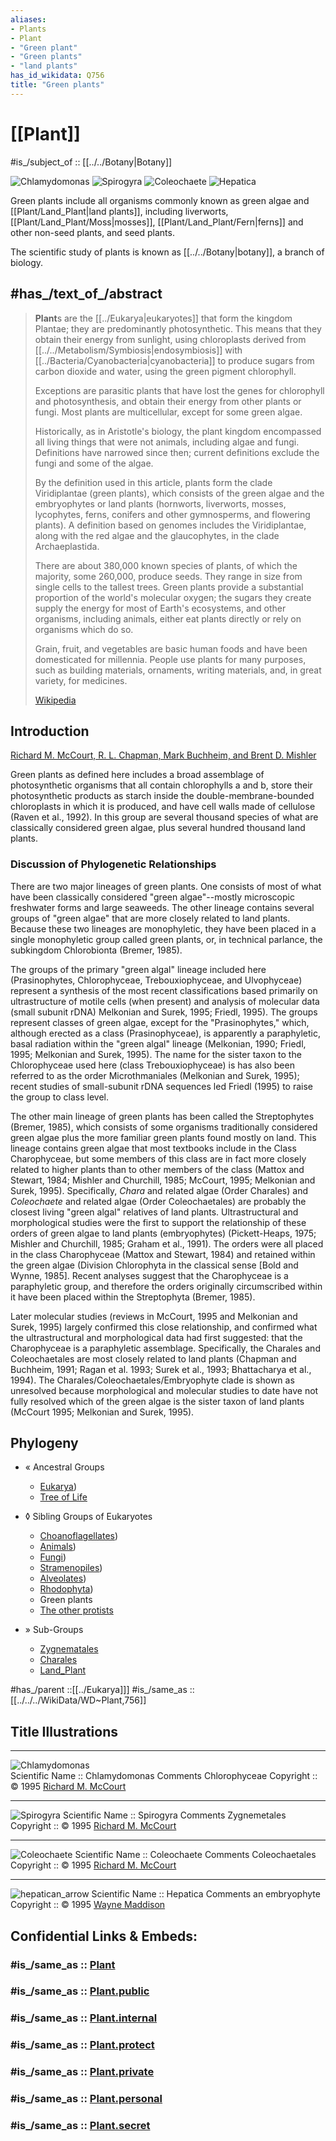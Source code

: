 ```yaml
---
aliases:
- Plants
- Plant
- "Green plant"
- "Green plants"
- "land plants"
has_id_wikidata: Q756
title: "Green plants"
---
```


# [[Plant]] 

#is_/subject_of ::  [[../../Botany|Botany]]

![Chlamydomonas](Plant/chlamydomonas.gif)  ![Spirogyra](Plant/spirogyra.gif)  ![Coleochaete](Plant/coleochaete.gif)  ![Hepatica](Plant/hepatican_arrow.gif) 

Green plants include all organisms commonly known as green algae and [[Plant/Land_Plant|land plants]], 
including liverworts, [[Plant/Land_Plant/Moss|mosses]], [[Plant/Land_Plant/Fern|ferns]] and other non-seed plants, and seed plants.

The scientific study of plants is known as [[../../Botany|botany]], a branch of biology.

## #has_/text_of_/abstract 

> **Plant**s are the [[../Eukarya|eukaryotes]] that form the kingdom Plantae; they are predominantly photosynthetic. 
> This means that they obtain their energy from sunlight, 
> using chloroplasts derived from [[../../Metabolism/Symbiosis|endosymbiosis]] with [[../Bacteria/Cyanobacteria|cyanobacteria]] 
> to produce sugars from carbon dioxide and water, using the green pigment chlorophyll. 
> 
> Exceptions are parasitic plants that have lost the genes for chlorophyll and photosynthesis, 
> and obtain their energy from other plants or fungi. 
> Most plants are multicellular, except for some green algae.
>
> Historically, as in Aristotle's biology, the plant kingdom 
> encompassed all living things that were not animals, including algae and fungi. 
> Definitions have narrowed since then; 
> current definitions exclude the fungi and some of the algae. 
> 
> By the definition used in this article, plants form the clade Viridiplantae (green plants), 
> which consists of the green algae and the embryophytes or land plants (hornworts, liverworts, mosses, lycophytes, ferns, conifers and other gymnosperms, and flowering plants). 
> A definition based on genomes includes the Viridiplantae, 
> along with the red algae and the glaucophytes, in the clade Archaeplastida.
>
> There are about 380,000 known species of plants, of which the majority, some 260,000, produce seeds. They range in size from single cells to the tallest trees. 
> Green plants provide a substantial proportion of the world's molecular oxygen; 
> the sugars they create supply the energy for most of Earth's ecosystems, 
> and other organisms, including animals, either eat plants directly 
> or rely on organisms which do so.
>
> Grain, fruit, and vegetables are basic human foods and have been domesticated for millennia. 
> People use plants for many purposes, such as building materials, 
> ornaments, writing materials, and, in great variety, for medicines. 
>
> [Wikipedia](https://en.wikipedia.org/wiki/Plant)


## Introduction

[Richard M. McCourt, R. L. Chapman, Mark Buchheim, and Brent D. Mishler](Green_plants)

Green plants as defined here includes a broad assemblage of
photosynthetic organisms that all contain chlorophylls a and b, store
their photosynthetic products as starch inside the
double-membrane-bounded chloroplasts in which it is produced, and have
cell walls made of cellulose (Raven et al., 1992). In this group are
several thousand species of what are classically considered green algae,
plus several hundred thousand land plants.

### Discussion of Phylogenetic Relationships

There are two major lineages of green plants. One consists of most of
what have been classically considered \"green algae\"\--mostly
microscopic freshwater forms and large seaweeds. The other lineage
contains several groups of \"green algae\" that are more closely related
to land plants. Because these two lineages are monophyletic, they have
been placed in a single monophyletic group called green plants, or, in
technical parlance, the subkingdom Chlorobionta (Bremer, 1985).

The groups of the primary \"green algal\" lineage included here
(Prasinophytes, Chlorophyceae, Trebouxiophyceae, and Ulvophyceae)
represent a synthesis of the most recent classifications based primarily
on ultrastructure of motile cells (when present) and analysis of
molecular data (small subunit rDNA) Melkonian and Surek, 1995; Friedl,
1995). The groups represent classes of green algae, except for the
\"Prasinophytes,\" which, although erected as a class (Prasinophyceae),
is apparently a paraphyletic, basal radiation within the \"green algal\"
lineage (Melkonian, 1990; Friedl, 1995; Melkonian and Surek, 1995). The
name for the sister taxon to the Chlorophyceae used here (class
Trebouxiophyceae) is has also been referred to as the order
Microthmaniales (Melkonian and Surek, 1995); recent studies of
small-subunit rDNA sequences led Friedl (1995) to raise the group to
class level.

The other main lineage of green plants has been called the Streptophytes
(Bremer, 1985), which consists of some organisms traditionally
considered green algae plus the more familiar green plants found mostly
on land. This lineage contains green algae that most textbooks include
in the Class Charophyceae, but some members of this class are in fact
more closely related to higher plants than to other members of the class
(Mattox and Stewart, 1984; Mishler and Churchill, 1985; McCourt, 1995;
Melkonian and Surek, 1995). Specifically, *Chara* and related algae
(Order Charales) and *Coleochaete* and related algae (Order
Coleochaetales) are probably the closest living \"green algal\"
relatives of land plants. Ultrastructural and morphological studies were
the first to support the relationship of these orders of green algae to
land plants (embryophytes) (Pickett-Heaps, 1975; Mishler and Churchill,
1985; Graham et al., 1991). The orders were all placed in the class
Charophyceae (Mattox and Stewart, 1984) and retained within the green
algae (Division Chlorophyta in the classical sense \[Bold and Wynne,
1985\]. Recent analyses suggest that the Charophyceae is a paraphyletic
group, and therefore the orders originally circumscribed within it have
been placed within the Streptophyta (Bremer, 1985).

Later molecular studies (reviews in McCourt, 1995 and Melkonian and
Surek, 1995) largely confirmed this close relationship, and confirmed
what the ultrastructural and morphological data had first suggested:
that the Charophyceae is a paraphyletic assemblage. Specifically, the
Charales and Coleochaetales are most closely related to land plants
(Chapman and Buchheim, 1991; Ragan et al. 1993; Surek et al., 1993;
Bhattacharya et al., 1994). The Charales/Coleochaetales/Embryophyte
clade is shown as unresolved because morphological and molecular studies
to date have not fully resolved which of the green algae is the sister
taxon of land plants (McCourt 1995; Melkonian and Surek, 1995).

## Phylogeny 

-   « Ancestral Groups  
    -  [Eukarya](../Eukarya.md))
    -   [Tree of Life](../Tree_of_Life.md)

-   ◊ Sibling Groups of  Eukaryotes
    -  [Choanoflagellates](Choanoflagellates.md))
    -  [Animals](Animals.md))
    -  [Fungi](Fungi.md))
    -  [Stramenopiles](Stramenopiles.md))
    -  [Alveolates](Alveolates.md))
    -  [Rhodophyta](Rhodophyta.md))
    -   Green plants
    -   [The other protists](The_other_protists)

-   » Sub-Groups
    -   [Zygnematales](Plant/Zygnematales.md)
    -   [Charales](Plant/Charales.md)
    -   [Land_Plant](Plant/Land_Plant.md)

#has_/parent ::[[../Eukarya]]] 
#is_/same_as :: [[../../../WikiData/WD~Plant,756]] 


## Title Illustrations


-----------------------------------------------------------------------------
![Chlamydomonas](Plant/chlamydomonas.gif)  
Scientific Name ::  Chlamydomonas
Comments          Chlorophyceae
Copyright ::         © 1995 [Richard M. McCourt](http://clade.acnatsci.org/mccourt/) 

-----------------------------------------------------------------------------
![Spirogyra](Plant/Zygnematales/Spirogyra,Zygnemataceae,Zygnematales.gif)
Scientific Name ::  Spirogyra
Comments          Zygnemetales
Copyright ::         © 1995 [Richard M. McCourt](http://clade.acnatsci.org/mccourt/) 

-----------------------------------------------------------------------------
![Coleochaete](Plant/coleochaete.gif) 
Scientific Name ::  Coleochaete
Comments          Coleochaetales
Copyright ::         © 1995 [Richard M. McCourt](http://clade.acnatsci.org/mccourt/) 

-----------------------------------------------------------------------------
![hepatican_arrow](Plant/hepatican_arrow.gif) 
Scientific Name ::  Hepatica
Comments          an embryophyte
Copyright ::         © 1995 [Wayne Maddison](http://salticidae.org/wpm/home.html) 


## Confidential Links & Embeds: 

### #is_/same_as :: [Plant](/_Standards/bio/bio~Domain/Eukarya/Plant.md) 

### #is_/same_as :: [Plant.public](/_public/bio/bio~Domain/Eukarya/Plant.public.md) 

### #is_/same_as :: [Plant.internal](/_internal/bio/bio~Domain/Eukarya/Plant.internal.md) 

### #is_/same_as :: [Plant.protect](/_protect/bio/bio~Domain/Eukarya/Plant.protect.md) 

### #is_/same_as :: [Plant.private](/_private/bio/bio~Domain/Eukarya/Plant.private.md) 

### #is_/same_as :: [Plant.personal](/_personal/bio/bio~Domain/Eukarya/Plant.personal.md) 

### #is_/same_as :: [Plant.secret](/_secret/bio/bio~Domain/Eukarya/Plant.secret.md)

